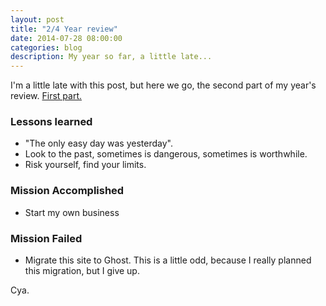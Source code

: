 ```yaml
---
layout: post
title: "2/4 Year review"
date: 2014-07-28 08:00:00
categories: blog
description: My year so far, a little late...
---
```


<div class="wrapper" markdown="1">
I'm a little late with this post, but here we go, the second part of my year's review. <a href="http://agtlucas.com/blog/2014/03/29/year-review-so-far-1-4.html" target="_blank">First part.</a>


### Lessons learned
* "The only easy day was yesterday".
* Look to the past, sometimes is dangerous, sometimes is worthwhile.
* Risk yourself, find your limits.


### Mission Accomplished

* Start my own business

### Mission Failed

* Migrate this site to Ghost. This is a little odd, because I really planned this migration, but I give up.

Cya.
</div>
